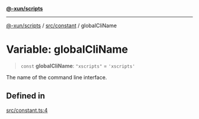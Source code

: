 [**@-xun/scripts**](../../../README.md)

***

[@-xun/scripts](../../../README.md) / [src/constant](../README.md) / globalCliName

# Variable: globalCliName

> `const` **globalCliName**: `"xscripts"` = `'xscripts'`

The name of the command line interface.

## Defined in

[src/constant.ts:4](https://github.com/Xunnamius/xscripts/blob/f7b55e778c8646134a23d934fd2791d564a72b57/src/constant.ts#L4)
